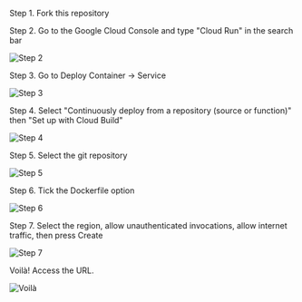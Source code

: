 Step 1. Fork this repository

Step 2. Go to the Google Cloud Console and type "Cloud Run" in the search bar

![Step 2](README_images/img1.jpg)

Step 3. Go to Deploy Container -> Service

![Step 3](README_images/img2.jpg)

Step 4. Select "Continuously deploy from a repository (source or function)" then "Set up with Cloud Build" 

![Step 4](README_images/img3.jpg)

Step 5. Select the git repository 

![Step 5](README_images/img4.jpg)

Step 6. Tick the Dockerfile option

![Step 6](README_images/img5.jpg)

Step 7. Select the region, allow unauthenticated invocations, allow internet traffic, then press Create

![Step 7](README_images/img6.jpg)

Voilà! Access the URL.

![Voilà](README_images/img7.jpg)



